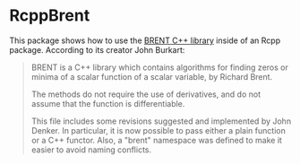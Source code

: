 # RcppBrent
This package shows how to use the [BRENT C++ library](https://people.sc.fsu.edu/~jburkardt/cpp_src/brent/brent.html) inside of an Rcpp package. According to its creator John Burkart: 
> BRENT is a C++ library which contains algorithms for finding zeros or minima of a scalar function of a scalar variable, by Richard Brent.
>
> The methods do not require the use of derivatives, and do not assume that the function is differentiable.
>
> This file includes some revisions suggested and implemented by John Denker. In particular, it is now possible to pass either a plain function or a C++ functor. Also, a "brent" namespace was defined to make it easier to avoid naming conflicts. 
